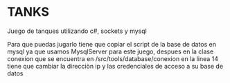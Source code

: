 # TANKS
Juego de tanques utilizando c#, sockets y mysql

Para que puedas jugarlo tiene que copiar el script de la base de datos en mysql ya que usamos MysqlServer para este juego,
despues en la clase conexion que se encuentra en /src/tools/database/conexion en la linea 14 tiene que cambiar la 
direcciòn ip y las credenciales de acceso a su base de datos
